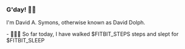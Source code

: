 ### G'day! 👋🏼

<p>
I'm David A. Symons, otherwise known as David Dolph.
</p>
- 🚶🏼‍♂️ So far today, I have walked $FITBIT_STEPS steps and slept for $FITBIT_SLEEP
    
<!--
**o6uoq/o6uoq** is a ✨ _special_ ✨ repository because its `README.md` (this file) appears on your GitHub profile.


Here are some ideas to get you started:

- 🔭 I’m currently working on ...
- 🌱 I’m currently learning ...
- 👯 I’m looking to collaborate on ...
- 🤔 I’m looking for help with ...
- 💬 Ask me about ...
- 📫 How to reach me: ...
- 😄 Pronouns: ...
- ⚡ Fun fact: ...
-->
